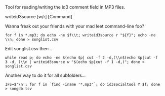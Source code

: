 Tool for reading/writing the id3 comment field in MP3 files.

writeid3source [w/r] [Command]

Wanna freak out your friends with your mad leet command-line foo?

```for f in *.mp3; do echo -ne $f\\t; writeid3source r "${f}"; echo -ne \\n; done > songlist.csv```

Edit songlist.csv then...

```while read p; do echo -ne $(echo $p| cut -f 2 -d,)\\n$(echo $p|cut -f 3 -d, )\\n | writeid3source w "$(echo $p|cut -f 1 -d,)"; done < songlist.csv ```

Another way to do it for all subfolders...  

```IFS=$'\n'; for f in `find -iname '*.mp3'`; do id3socialtool Y $f; done > songdb.tsv```

